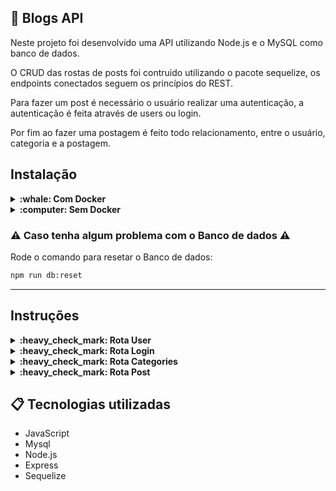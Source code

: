 ## :newspaper: Blogs API
Neste projeto foi desenvolvido uma API utilizando Node.js e o MySQL como banco de dados.

O CRUD das rostas de posts foi contruido utilizando o pacote sequelize, os endpoints conectados seguem os princípios do REST.

Para fazer um post é necessário o usuário realizar uma autenticação, a autenticação é feita através de users ou login.

Por fim ao fazer uma postagem é feito todo relacionamento, entre o usuário, categoria e a postagem.

## Instalação
<details>
  <summary><strong>:whale: Com Docker </strong></summary><br />
  

### 1 - Clone o repositório
```bash
git clone git@github.com:Bissixp/blogs-api.git
```
### 2 - Mude para pasta do repositório
```bash
cd blogs-api
```
### 3 - Rode o container na pasta raiz da aplicação
```bash
docker-compose up -d
```
### 4 - Instale as dependências
```bash
npm install
```
### 5 - Rode o comando para criar e popular o Banco de dados
```bash
npm run add
```
### 6 - Rode o servidor
```bash
npm start
```
### 7 - Faça requisições para o servidor aberto na porta 3000
Recomendo utilizar a extensão Thunder Client no VS Code para fazer as requisições

 </details>
 <details>
 <summary><strong>:computer: Sem Docker </strong></summary><br />


  ### 1 - Clone o repositório
```bash
git clone git@github.com:Bissixp/blogs-api.git
```
  ### 2 - Mude para pasta do repositório
```bash
cd blogs-api
```
  ### 3 - Instale as dependências
```bash
npm install
```
 ### 4 - Rode o comando para criar e popular o Banco de dados
```bash
npm run add
```
 ### 5 - Rode o servidor
```bash
npm start
```

### 6 - Faça requisições para o servidor aberto na porta 3000
Recomendo utilizar a extensão Thunder Client no VS Code para fazer as requisições
</details>


  ### :warning: Caso tenha algum problema com o Banco de dados :warning:
Rode o comando para resetar o Banco de dados:
```bash
npm run db:reset
```
---

## Instruções
<details>
  <summary><strong>:heavy_check_mark: Rota User </strong></summary><br />
  
### localhost:3000/user

Responsável por cadastrar usuários no banco de dados e criar um token, trazer todos os usuários e trazer usuários por ID - (GET/POST)

Para cadastrar um usuário:
 ```json
  {
    "displayName": "Fernando",
    "email": "fernando@hotmail.com",
    "password": "123456",
    "image": "urlDaImg"
  }
```
  
  </details>
<details>
  <summary><strong>:heavy_check_mark: Rota Login </strong></summary><br />
  
### localhost:3000/login 

Responsável por gerar um token de um usuário já cadastrado no banco de dados - (POST)

Entrada:
 ```json
  {
    "email":"lewishamilton@gmail.com",
    "password":"123456"
  }
```

Resposta esperada:
 ```json
  {
    "token": "eyJhbGciOiJIUzI1NiIsInR5cCI6IkpXVCJ9.eyJkYXRhIjp7ImlkIjoxLCJkaXNwbGF5TmFtZSI6Ikxld2lzIEhhbWlsdG9uIiwiZW1haWwiOiJsZXdpc2hhbWlsdG9uQGdtYWlsLmNvbSIsImltYWdlIjoiaHR0cHM6Ly91cGxvYWQud2lraW1lZGlhLm9yZy93aWtpcGVkaWEvY29tbW9ucy8xLzE4L0xld2lzX0hhbWlsdG9uXzIwMTZfTWFsYXlzaWFfMi5qcGcifSwiaWF0IjoxNjY1Nzg2MDgzfQ.6vYuYTkSmHgGQ8BtKEQ87IC-7DaBsj3Bt1og5or-1Eg"
  }
```
  </details>
  <details>
  <summary><strong>:heavy_check_mark: Rota Categories </strong></summary><br />
  
### localhost:3000/categories

Responsável por trazer todas as categorias e adicionar uma nova categoria, é necessário ter um token válido para utilizar essa rota - (GET/POST)

para cadastrar uma categoria:
 ```json
  {
    "name": "Computação"
  }
```
  
  </details>
  <details>
  <summary><strong>:heavy_check_mark: Rota Post </strong></summary><br />
  
### localhost:3000/post

Responsável por mostrar todas as postagens, fazer uma postagem e editar uma postagem - (GET/POST/PUT)

Para fazer uma postagem:
 ```json
  {
    "title": "Título da postagem",
    "content": "Contéudo",
    "categoryIds": ["3"]
  }
```
  </details>

## 📋 Tecnologias utilizadas

- JavaScript
- Mysql
- Node.js
- Express
- Sequelize
